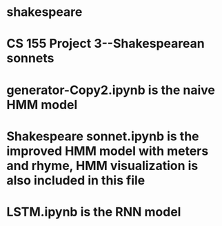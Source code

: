 # shakespeare
# CS 155 Project 3--Shakespearean sonnets
# generator-Copy2.ipynb is the naive HMM model
# Shakespeare sonnet.ipynb is the improved HMM model with meters and rhyme, HMM visualization is also included in this file
# LSTM.ipynb  is the RNN model
